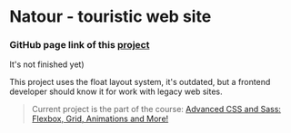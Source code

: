 # Natour - touristic web site

### GitHub page link of this [project](https://yuriandev.github.io/natour-prj)

It's not finished yet)

This project uses the float layout system, it's outdated, but a frontend developer should know it for work with legacy web sites.

> Current project is the part of the course: [Advanced CSS and Sass: Flexbox, Grid, Animations and More!](https://www.udemy.com/course/advanced-css-and-sass)
